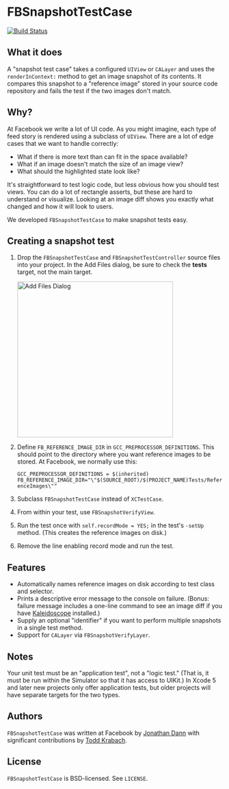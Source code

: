 FBSnapshotTestCase
======================

[![Build Status](https://travis-ci.org/facebook/ios-snapshot-test-case.png)](https://travis-ci.org/facebook/ios-snapshot-test-case)

What it does
------------

A "snapshot test case" takes a configured `UIView` or `CALayer` and uses the
`renderInContext:` method to get an image snapshot of its contents. It
compares this snapshot to a "reference image" stored in your source code
repository and fails the test if the two images don't match.

Why?
----

At Facebook we write a lot of UI code. As you might imagine, each type of
feed story is rendered using a subclass of `UIView`. There are a lot of edge
cases that we want to handle correctly:

- What if there is more text than can fit in the space available?
- What if an image doesn't match the size of an image view?
- What should the highlighted state look like?

It's straightforward to test logic code, but less obvious how you should test
views. You can do a lot of rectangle asserts, but these are hard to understand
or visualize. Looking at an image diff shows you exactly what changed and how
it will look to users.

We developed `FBSnapshotTestCase` to make snapshot tests easy.

Creating a snapshot test
------------------------

1. Drop the `FBSnapshotTestCase` and `FBSnapshotTestController` source files
   into your project. In the Add Files dialog, be sure to check the **tests**
   target, not the main target.

     <img src="http://facebook.github.io/ios-snapshot-test-case/AddFiles.png" alt="Add Files Dialog" width="364">

2. Define `FB_REFERENCE_IMAGE_DIR` in `GCC_PREPROCESSOR_DEFINITIONS`. This
   should point to the directory where you want reference images to be stored.
   At Facebook, we normally use this:

     `GCC_PREPROCESSOR_DEFINITIONS = $(inherited) FB_REFERENCE_IMAGE_DIR="\"$(SOURCE_ROOT)/$(PROJECT_NAME)Tests/ReferenceImages\""`

3. Subclass `FBSnapshotTestCase` instead of `XCTestCase`.
4. From within your test, use `FBSnapshotVerifyView`.
5. Run the test once with `self.recordMode = YES;` in the test's `-setUp`
   method. (This creates the reference images on disk.)
6. Remove the line enabling record mode and run the test.

Features
--------

- Automatically names reference images on disk according to test class and
  selector.
- Prints a descriptive error message to the console on failure. (Bonus:
  failure message includes a one-line command to see an image diff if
  you have [Kaleidoscope](http://www.kaleidoscopeapp.com) installed.)
- Supply an optional "identifier" if you want to perform multiple snapshots
  in a single test method.
- Support for `CALayer` via `FBSnapshotVerifyLayer`.

Notes
-----

Your unit test must be an "application test", not a "logic test." (That is, it
must be run within the Simulator so that it has access to UIKit.) In Xcode 5
and later new projects only offer application tests, but older projects will
have separate targets for the two types.

Authors
-------

`FBSnapshotTestCase` was written at Facebook by
[Jonathan Dann](https://facebook.com/j.p.dann) with significant contributions by
[Todd Krabach](https://facebook.com/toddkrabach).

License
-------

`FBSnapshotTestCase` is BSD-licensed. See `LICENSE`.
